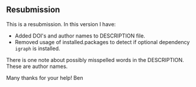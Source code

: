 ## Resubmission
This is a resubmission. In this version I have:

* Added DOI's and author names to DESCRIPTION file.
* Removed usage of installed.packages to detect if optional dependency `igraph` is installed.

There is one note about possibly misspelled words in the DESCRIPTION. These are author names.

Many thanks for your help!
Ben


